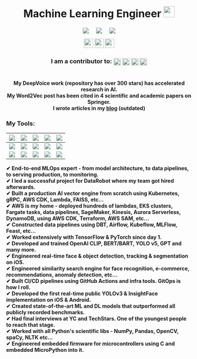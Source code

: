 <h1 align="center">Machine Learning Engineer <img src="https://media.giphy.com/media/iY8CRBdQXODJSCERIr/giphy.gif" width="30px">
</h1>
<p align="center">
<a href="https://www.linkedin.com/in/julianofficial" target="blank"><img align="center" src="https://img.shields.io/badge/LinkedIn-0077B5?style=for-the-badge&logo=linkedin&logoColor=white" /></a> &nbsp;&nbsp;&nbsp;  <a href="mailto:israelg99@gmail.com" target="blank"><img align="center" src="https://img.shields.io/badge/Email-D14836?style=for-the-badge&logo=gmail&logoColor=white" /></a>    &nbsp;&nbsp;&nbsp;       <a href="https://israelg99.github.io" target="blank"><img align="center" src="https://img.shields.io/badge/Blog-111111?style=for-the-badge&logo=github&logoColor=white" /></a>
</p>

<p align="center">
<img height="25px" src="https://img.shields.io/badge/Entrepreneur-000000?style=for-the-badge&logo=e&logoColor=white" />
<img height="25px" src="https://img.shields.io/badge/Boston-000000?style=for-the-badge&logo=e&logoColor=white" />
<img height="25px" src="https://img.shields.io/badge/Hacker-000000?style=for-the-badge&logo=e&logoColor=white" />
<!-- <img src="https://img.shields.io/badge/Focus-Machine%20Learning-brightgreen" />
<img src="https://img.shields.io/badge/Lives-%20Boston-success" /> -->
</p>

<h3 align="center">
<b>I am a contributor to: <img align="center" src="https://img.shields.io/badge/TensorFlow-FF6F00?style=for-the-badge&logo=TensorFlow&logoColor=white" height="20px"/>&nbsp;<img align="center" src="https://img.shields.io/badge/Keras-D00000?style=for-the-badge&logo=Keras&logoColor=white" height="20px"/>&nbsp;<img align="center" src="https://img.shields.io/static/v1?style=for-the-badge&message=Cockroach+Labs&color=6933FF&logo=Cockroach+Labs&logoColor=FFFFFF&label=" height="20px"/>&nbsp;<img align="center" src="https://img.shields.io/static/v1?style=for-the-badge&message=MicroPython&color=239120&logo=MicroPython&logoColor=FFFFFF&label=" height="20px"/><br></b>
</h3>

<h1></h1>
<p align="center">
<b>My DeepVoice work (repository has over 300 stars) has accelerated research in AI.<br>
<b>My Word2Vec post has been cited in 4 scientific and academic papers on Springer.<br>
I wrote articles in my <a href="israelg99.github.io">blog</a> (outdated)</b>
</p>

<h3 align="left">
<b>My Tools:</b>
</h3>

|![](https://img.shields.io/badge/Python-FFD43B?style=for-the-badge&logo=python&logoColor=darkgreen)|![](https://img.shields.io/badge/TensorFlow-FF6F00?style=for-the-badge&logo=TensorFlow&logoColor=white)|![](https://img.shields.io/static/v1?style=for-the-badge&message=pandas&color=150458&logo=pandas&logoColor=FFFFFF&label=)|![](https://img.shields.io/static/v1?style=for-the-badge&message=NumPy&color=013243&logo=NumPy&logoColor=FFFFFF&label=)|![](https://img.shields.io/static/v1?style=for-the-badge&message=S3+Lambdas&color=232F3E&logo=Amazon+AWS&logoColor=FFFFFF&label=)|
|---|---|---|---|---|
|![](https://img.shields.io/static/v1?style=for-the-badge&message=Docker&color=2496ED&logo=Docker&logoColor=FFFFFF&label=)|![](https://img.shields.io/static/v1?style=for-the-badge&message=Kubernetes&color=326CE5&logo=Kubernetes&logoColor=FFFFFF&label=)|![](https://img.shields.io/static/v1?style=for-the-badge&message=DynamoDB&color=4053D6&logo=Amazon+DynamoDB&logoColor=FFFFFF&label=)|![](https://img.shields.io/static/v1?style=for-the-badge&message=PyTorch&color=EE4C2C&logo=PyTorch&logoColor=FFFFFF&label=)|![](https://img.shields.io/static/v1?style=for-the-badge&message=OpenCV&color=5C3EE8&logo=OpenCV&logoColor=FFFFFF&label=)|
|![](https://img.shields.io/static/v1?style=for-the-badge&message=OpenAI&color=412991&logo=OpenAI&logoColor=FFFFFF&label=)|![](https://img.shields.io/static/v1?style=for-the-badge&message=FastAPI&color=009688&logo=FastAPI&logoColor=FFFFFF&label=)|![](https://img.shields.io/static/v1?style=for-the-badge&message=Linux&color=222222&logo=Linux&logoColor=FCC624&label=)|![](https://img.shields.io/static/v1?style=for-the-badge&message=Keras&color=D00000&logo=Keras&logoColor=FFFFFF&label=)|![](https://img.shields.io/static/v1?style=for-the-badge&message=Flask&color=000000&logo=Flask&logoColor=FFFFFF&label=)|





<p align="left">
✔ End-to-end MLOps expert - from model architecture, to data pipelines, to serving production, to monitoring. <br>
✔ I led a successful project for DataRobot where my team got hired afterwards. <br>
✔ Built a production AI vector engine from scratch using Kubernetes, gRPC, AWS CDK, Lambda, FAISS, etc... <br>
✔ AWS is my home - deployed hundreds of lambdas, EKS clusters, Fargate tasks, data pipelines, SageMaker, Kinesis, Aurora Serverless, DynamoDB, using AWS CDK, Terraform, AWS SAM, etc... <br>
✔ Constructed data pipelines using DBT, Airflow, Kubeflow, MLFlow, Feast, etc... <br>
✔ Worked extensively with TensorFlow & PyTorch since day 1. <br>
✔ Developed and trained OpenAI CLIP, BERT/BART, YOLO v5, GPT and many more. <br>
✔ Engineered real-time face & object detection, tracking & segmentation on iOS. <br>
✔ Engineered similarity search engine for face recognition, e-commerce, recommendations, anomaly detection, etc... <br>
✔ Built CI/CD pipelines using GitHub Actions and infra tools. GitOps is how I roll. <br>
✔ Developed the first real-time public YOLOv3 & InsightFace implementation on iOS & Android. <br>
✔ Created state-of-the-art ML and DL models that outperformed all publicly recorded benchmarks. <br>
✔ Had final interviews at YC and TechStars. One of the youngest people to reach that stage. <br>
✔ Worked with all Python's scientific libs - NumPy, Pandas, OpenCV, spaCy, NLTK etc... <br>
✔ Engineered embedded firmware for microcontrollers using C and embedded MicroPython into it. <br>
</p>
